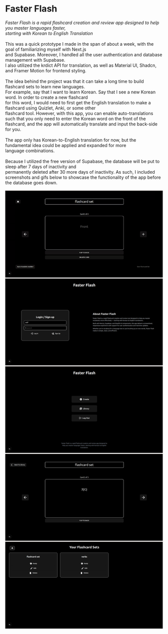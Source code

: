 # Faster Flash

*Faster Flash is a rapid flashcard creation and review app designed to help you master languages faster, \
starting with Korean to English Translation*
\
\
This was a quick prototype I made in the span of about a week, with the goal of familiarizing myself with Next.js\
and Supabase. Moreover, I handled all the user authentication and database management with Supabase. \
I also utilized the krdict API for translation, as well as Material UI, Shadcn, and Framer Motion for frontend styling.
\
\
The idea behind the project was that it can take a long time to build flashcard sets to learn new languages.\
For example, say that I want to learn Korean. Say that I see a new Korean word. In order to create a new flashcard\
for this word, I would need to first get the English translation to make a flashcard using Quizlet, Anki, or some other\
flashcard tool. However, with this app, you can enable auto-translations such that you only need to enter the
Korean word on the front of the flashcard, and the app will automatically translate and input the back-side for you.
\
\
The app only has Korean-to-English translation for now, but the fundamental idea could be applied and expanded for more
\
language combinations.
\
\
Because I utilized the free version of Supabase, the database will be put to sleep after 7 days of inactivity and \
permanently deleted after 30 more days of inactivity. As such, I included screenshots and gifs below to showcase the 
functionality of the app before the database goes down.
\
\
![Auto-translation example](/demo/translation.gif)
![Login Page](/demo/login_page.png)
![Home Page](/demo/home_page.png)
![Study Page](/demo/study_page.png)
![Library Page](/demo/library_page.png)
